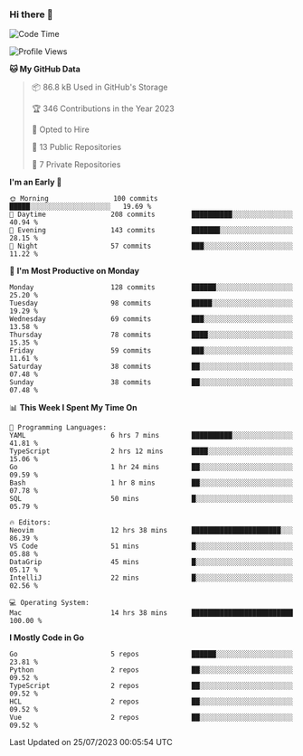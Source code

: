 ### Hi there 👋
<!--![visitors](https://visitor-badge.glitch.me/badge?page_id=d0zingcat)-->
<!--
**d0zingcat/d0zingcat** is a ✨ _special_ ✨ repository because its `README.md` (this file) appears on your GitHub profile.

Here are some ideas to get you started:

- 🔭 I’m currently working on ...
- 🌱 I’m currently learning ...
- 👯 I’m looking to collaborate on ...
- 🤔 I’m looking for help with ...
- 💬 Ask me about ...
- 📫 How to reach me: ...
- 😄 Pronouns: ...
- ⚡ Fun fact: ...
-->
<!--START_SECTION:waka-->
![Code Time](http://img.shields.io/badge/Code%20Time-2%2C864%20hrs%2055%20mins-blue)

![Profile Views](http://img.shields.io/badge/Profile%20Views-0-blue)

**🐱 My GitHub Data** 

> 📦 86.8 kB Used in GitHub's Storage 
 > 
> 🏆 346 Contributions in the Year 2023
 > 
> 💼 Opted to Hire
 > 
> 📜 13 Public Repositories 
 > 
> 🔑 7 Private Repositories 
 > 
**I'm an Early 🐤** 

```text
🌞 Morning                100 commits         █████░░░░░░░░░░░░░░░░░░░░   19.69 % 
🌆 Daytime                208 commits         ██████████░░░░░░░░░░░░░░░   40.94 % 
🌃 Evening                143 commits         ███████░░░░░░░░░░░░░░░░░░   28.15 % 
🌙 Night                  57 commits          ███░░░░░░░░░░░░░░░░░░░░░░   11.22 % 
```
📅 **I'm Most Productive on Monday** 

```text
Monday                   128 commits         ██████░░░░░░░░░░░░░░░░░░░   25.20 % 
Tuesday                  98 commits          █████░░░░░░░░░░░░░░░░░░░░   19.29 % 
Wednesday                69 commits          ███░░░░░░░░░░░░░░░░░░░░░░   13.58 % 
Thursday                 78 commits          ████░░░░░░░░░░░░░░░░░░░░░   15.35 % 
Friday                   59 commits          ███░░░░░░░░░░░░░░░░░░░░░░   11.61 % 
Saturday                 38 commits          ██░░░░░░░░░░░░░░░░░░░░░░░   07.48 % 
Sunday                   38 commits          ██░░░░░░░░░░░░░░░░░░░░░░░   07.48 % 
```


📊 **This Week I Spent My Time On** 

```text
💬 Programming Languages: 
YAML                     6 hrs 7 mins        ██████████░░░░░░░░░░░░░░░   41.81 % 
TypeScript               2 hrs 12 mins       ████░░░░░░░░░░░░░░░░░░░░░   15.06 % 
Go                       1 hr 24 mins        ██░░░░░░░░░░░░░░░░░░░░░░░   09.59 % 
Bash                     1 hr 8 mins         ██░░░░░░░░░░░░░░░░░░░░░░░   07.78 % 
SQL                      50 mins             █░░░░░░░░░░░░░░░░░░░░░░░░   05.79 % 

🔥 Editors: 
Neovim                   12 hrs 38 mins      ██████████████████████░░░   86.39 % 
VS Code                  51 mins             █░░░░░░░░░░░░░░░░░░░░░░░░   05.88 % 
DataGrip                 45 mins             █░░░░░░░░░░░░░░░░░░░░░░░░   05.17 % 
IntelliJ                 22 mins             █░░░░░░░░░░░░░░░░░░░░░░░░   02.56 % 

💻 Operating System: 
Mac                      14 hrs 38 mins      █████████████████████████   100.00 % 
```

**I Mostly Code in Go** 

```text
Go                       5 repos             ██████░░░░░░░░░░░░░░░░░░░   23.81 % 
Python                   2 repos             ██░░░░░░░░░░░░░░░░░░░░░░░   09.52 % 
TypeScript               2 repos             ██░░░░░░░░░░░░░░░░░░░░░░░   09.52 % 
HCL                      2 repos             ██░░░░░░░░░░░░░░░░░░░░░░░   09.52 % 
Vue                      2 repos             ██░░░░░░░░░░░░░░░░░░░░░░░   09.52 % 
```




 Last Updated on 25/07/2023 00:05:54 UTC
<!--END_SECTION:waka-->

